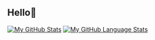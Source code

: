 ## Hello👋 

[![My GitHub Stats](https://github-readme-stats.vercel.app/api/?username=jes14&count_private=true&theme=tokyonight&showicons=true)]()
[![My GitHub Language Stats](https://github-readme-stats.vercel.app/api/top-langs/?username=jes14&count-private=true&langs_count=5&theme=tokyonight)]()
